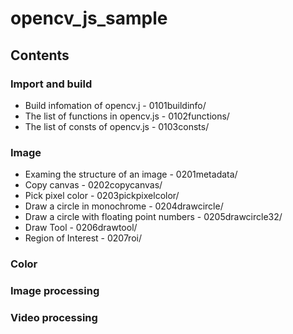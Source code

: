 # opencv_js_sample

## Contents

### Import and build
- Build infomation of opencv.j - 0101buildinfo/
- The list of functions in opencv.js - 0102functions/
- The list of consts of opencv.js - 0103consts/

### Image
- Examing the structure of an image - 0201metadata/
- Copy canvas - 0202copycanvas/
- Pick pixel color - 0203pickpixelcolor/
- Draw a circle in monochrome - 0204drawcircle/
- Draw a circle with floating point numbers - 0205drawcircle32/
- Draw Tool - 0206drawtool/
- Region of Interest - 0207roi/

### Color


### Image processing


### Video processing


